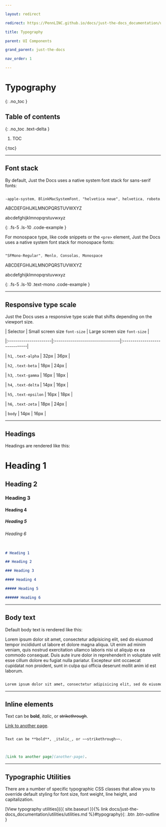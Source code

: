 ```yaml
---

layout: redirect

redirect: https://PennLINC.github.io/docs/just-the-docs_documentation/ui-components/typography/

title: Typography

parent: UI Components

grand_parent: just-the-docs

nav_order: 1

---
```




# Typography

{: .no_toc }



## Table of contents

{: .no_toc .text-delta }



1. TOC

{:toc}



---



## Font stack



By default, Just the Docs uses a native system font stack for sans-serif fonts:



```scss

-apple-system, BlinkMacSystemFont, "helvetica neue", helvetica, roboto, noto, "segoe ui", arial, sans-serif

```



ABCDEFGHIJKLMNOPQRSTUVWXYZ

abcdefghijklmnopqrstuvwxyz

{: .fs-5 .ls-10 .code-example }



For monospace type, like code snippets or the `<pre>` element, Just the Docs uses a native system font stack for monospace fonts:



```scss

"SFMono-Regular", Menlo, Consolas, Monospace

```



ABCDEFGHIJKLMNOPQRSTUVWXYZ

abcdefghijklmnopqrstuvwxyz

{: .fs-5 .ls-10 .text-mono .code-example }



---



## Responsive type scale



Just the Docs uses a responsive type scale that shifts depending on the viewport size.



| Selector              | Small screen size `font-size`    | Large screen size `font-size` |

|:----------------------|:---------------------------------|:------------------------------|

| `h1`, `.text-alpha`   | 32px                             | 36px                          |

| `h2`, `.text-beta`    | 18px                             | 24px                          |

| `h3`, `.text-gamma`   | 16px                             | 18px                          |

| `h4`, `.text-delta`   | 14px                             | 16px                          |

| `h5`, `.text-epsilon` | 16px                             | 18px                          |

| `h6`, `.text-zeta`    | 18px                             | 24px                          |

| `body`                | 14px                             | 16px                          |



---



## Headings



Headings are rendered like this:



<div class="code-example">

<h1>Heading 1</h1>

<h2>Heading 2</h2>

<h3>Heading 3</h3>

<h4>Heading 4</h4>

<h5>Heading 5</h5>

<h6>Heading 6</h6>

</div>

```markdown

# Heading 1

## Heading 2

### Heading 3

#### Heading 4

##### Heading 5

###### Heading 6

```



---



## Body text



Default body text is rendered like this:



<div class="code-example" markdown="1">

Lorem ipsum dolor sit amet, consectetur adipisicing elit, sed do eiusmod tempor incididunt ut labore et dolore magna aliqua. Ut enim ad minim veniam, quis nostrud exercitation ullamco laboris nisi ut aliquip ex ea commodo consequat. Duis aute irure dolor in reprehenderit in voluptate velit esse cillum dolore eu fugiat nulla pariatur. Excepteur sint occaecat cupidatat non proident, sunt in culpa qui officia deserunt mollit anim id est laborum.

</div>

```markdown

Lorem ipsum dolor sit amet, consectetur adipisicing elit, sed do eiusmod tempor incididunt ut labore et dolore magna aliqua. Ut enim ad minim veniam, quis nostrud exercitation ullamco laboris nisi ut aliquip ex ea commodo consequat. Duis aute irure dolor in reprehenderit in voluptate velit esse cillum dolore eu fugiat nulla pariatur. Excepteur sint occaecat cupidatat non proident, sunt in culpa qui officia deserunt mollit anim id est laborum.

```



---



## Inline elements



<div class="code-example" markdown="1">

Text can be **bold**, _italic_, or ~~strikethrough~~.



[Link to another page](another-page).

</div>

```markdown

Text can be **bold**, _italic_, or ~~strikethrough~~.



[Link to another page](another-page).

```



---



## Typographic Utilities



There are a number of specific typographic CSS classes that allow you to override default styling for font size, font weight, line height, and capitalization.



[View typography utilities]({{ site.baseurl }}{% link docs/just-the-docs_documentation/utilities/utilities.md %}#typography){: .btn .btn-outline }

